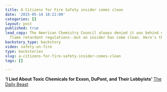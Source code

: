 ```yaml
---
title: A Citizens for Fire Safety insider comes clean
date: '2015-05-14 18:22:00'
categories: []
layout: post
published: true
lead_copy: The American Chemistry Council always denied it was behind efforts to block
  flame retardant regulations--but an insider has come clean. Here's the backstory.
backstory_type: backstory
video: safety-on-fire
type: backstories
slug: a-citizens-for-fire-safety-insider-comes-clean
tags: []

---
```

**‘I Lied About Toxic Chemicals for Exxon, DuPont, and Their Lobbyists’**
[The Daily Beast](http://www.thedailybeast.com/articles/2015/05/13/i-lied-about-toxic-chemicals-for-exxon-dupont-and-their-lobbyists.html)

